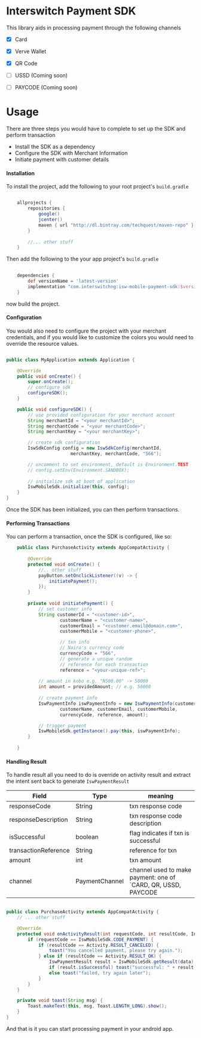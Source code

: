 # Interswitch Payment SDK

This library aids in processing payment through the following channels
- [x] Card
- [x] Verve Wallet
- [x] QR Code
- [ ] USSD (Coming soon)
- [ ] PAYCODE (Coming soon)


# Usage
There are three steps you would have to complete to set up the SDK and perform transaction
 - Install the SDK as a dependency
 - Configure the SDK with Merchant Information
 - Initiate payment with customer details



#### Installation

To install the project, add the following to your root project's `build.gradle`

```groovy

    allprojects {
        repositories {
            google()
            jcenter()
            maven { url "http://dl.bintray.com/techquest/maven-repo" }
        }
        
        //... other stuff
    }

```

Then add the following to the your app project's `build.gradle`

```groovy
    
    dependencies {
        def versionName = 'latest-version'
        implementation "com.interswitchng:isw-mobile-payment-sdk:$versionName"
    }
```

now build the project.


#### Configuration
You would also need to configure the project with your merchant credentials, and if you would like to customize the colors you would need to override the resource values.

```java

public class MyApplication extends Application {

    @Override
    public void onCreate() {
        super.onCreate();
        // configure sdk
        configureSDK();
    }

    public void configureSDK() {
        // use provided configuration for your merchant account
        String merchantId = "<your merchantId>"; 
        String merchantCode = "<your merchantCode>";
        String merchantKey = "<your merchantKey>";

        // create sdk configuration
        IswSdkConfig config = new IswSdkConfig(merchantId, 
                        merchantKey, merchantCode, "566");

        // uncomment to set environment, default is Environment.TEST
        // config.setEnv(Environment.SANDBOX);
        
        // initialize sdk at boot of application
        IswMobileSdk.initialize(this, config);
    }
}
```
Once the SDK has been initialized, you can then perform transactions.


#### Performing Transactions
You can perform a transaction, once the SDK is configured, like so:

```java
    public class PurchaseActivity extends AppCompatActivity {
        
        @Override
        protected void onCreate() {
            //.. other stuff
            payButton.setOnclickListener((v) -> {
                initiatePayment();
            });
        }
        
        private void initiatePayment() {
            // set customer info
            String customerId = "<customer-id>",
                    customerName = "<customer-name>",
                    customerEmail = "<customer.email@domain.com>",
                    customerMobile = "<customer-phone>",

                    // txn info
                    // Naira's currency code
                    currencyCode = "566",
                    // generate a unique random
                    // reference for each transaction
                    reference = "<your-unique-ref>";
                        
            // amount in kobo e.g. "N500.00" -> 50000
            int amount = providedAmount; // e.g. 50000
                
            // create payment info
            IswPaymentInfo iswPaymentInfo = new IswPaymentInfo(customerId,
                    customerName, customerEmail, customerMobile,
                    currencyCode, reference, amount);

            // trigger payment
            IswMobileSdk.getInstance().pay(this, iswPaymentInfo);
        }
        
    }

```
#### Handling Result
To handle result all you need to do is override on activity result and extract the intent sent back to generate `IswPaymentResult`

| Field                 | Type          | meaning  |   
|-----------------------|---------------|----------|
| responseCode          | String        | txn response code  |
| responseDescription   | String        | txn response code description |
| isSuccessful          | boolean       | flag indicates if txn is successful  |
| transactionReference  | String        | reference for txn  |
| amount                | int           | txn amount  |
| channel               | PaymentChannel| channel used to make payment: one of `CARD, QR, USSD, PAYCODE  |



```java

public class PurchaseActivity extends AppCompatActivity {
    // ... other stuff

    @Override
    protected void onActivityResult(int requestCode, int resultCode, Intent data) {
        if (requestCode == IswMobileSdk.CODE_PAYMENT) {
            if (resultCode == Activity.RESULT_CANCELED) {
                toast("You cancelled payment, please try again.");
            } else if (resultCode == Activity.RESULT_OK) {
                IswPaymentResult result = IswMobileSdk.getResult(data);
                if (result.isSuccessful) toast("successful: " + result.channel.name());
                else toast("failed, try again later");
            }
        }
    }

    private void toast(String msg) {
        Toast.makeText(this, msg, Toast.LENGTH_LONG).show();
    }
}


```
And that is it you can start processing payment in your android app.
